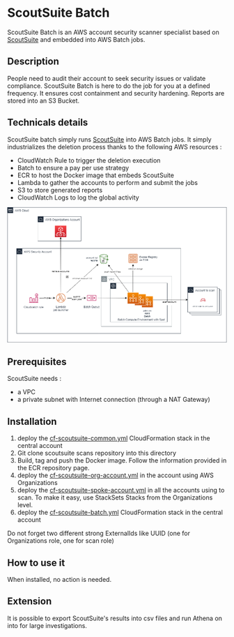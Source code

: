 # ScoutSuite Batch

ScoutSuite Batch is an AWS account security scanner specialist based on [ScoutSuite](https://github.com/nccgroup/ScoutSuite) and embedded into AWS Batch jobs.

## Description

People need to audit their account to seek security issues or validate compliance. ScoutSuite Batch is here to do the job for you at a defined frequency.
It ensures cost containment and security hardening.
Reports are stored into an S3 Bucket.

## Technicals details

ScoutSuite batch simply runs [ScoutSuite](https://github.com/nccgroup/ScoutSuite) into AWS Batch jobs.
It simply industrializes the deletion process thanks to the following AWS resources :
- CloudWatch Rule to trigger the deletion execution
- Batch to ensure a pay per use strategy
- ECR to host the Docker image that embeds ScoutSuite
- Lambda to gather the accounts to perform and submit the jobs
- S3 to store generated reports
- CloudWatch Logs to log the global activity

![ScoutSuite Batch Diagram](images/scoutsuitebatch-diagram.png)

## Prerequisites

ScoutSuite needs :
- a VPC
- a private subnet with Internet connection (through a NAT Gateway)

## Installation

1. deploy the [cf-scoutsuite-common.yml](cf-scoutsuite-common.yml) CloudFormation stack in the central account
2. Git clone scoutsuite scans repository into this directory
3. Build, tag and push the Docker image. Follow the information provided in the ECR repository page.
4. deploy the [cf-scoutsuite-org-account.yml](cf-scoutsuite-org-account.yml) in the account using AWS Organizations
5. deploy the [cf-scoutsuite-spoke-account.yml](cf-scoutsuite-spoke-account.yml) in all the accounts using to scan. To make it easy, use StackSets Stacks from the Organizations level.
6. deploy the [cf-scoutsuite-batch.yml](cf-scoutsuite-batch.yml) CloudFormation stack in the central account

Do not forget two different strong ExternalIds like UUID (one for Organizations role, one for scan role)

## How to use it

When installed, no action is needed.

## Extension

It is possible to export ScoutSuite's results into csv files and run Athena on into for large investigations.
